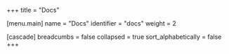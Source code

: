 +++
title = "Docs"

[menu.main]
name = "Docs"
identifier = "docs"
weight = 2

[cascade]
breadcumbs = false
collapsed = true
sort_alphabetically = false
+++
